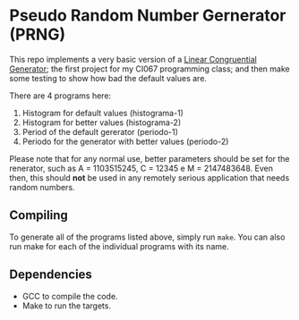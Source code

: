 # Pseudo Random Number Gernerator (PRNG)

This repo implements a very basic version of a [Linear Congruential Generator](https://en.wikipedia.org/wiki/Linear_congruential_generator);
the first project for my CI067 programming class; and then make some testing to show how bad the default values are.

There are 4 programs here:

1. Histogram for default values (histograma-1)
2. Histogram for better values (histograma-2)
3. Period of the default gererator (periodo-1)
4. Periodo for the generator with better values (periodo-2)


Please note that for any normal use, better parameters should be set for the renerator, such as A = 1103515245, C = 12345 e M = 2147483648.
Even then, this should **not** be used in any remotely serious application that needs random numbers.

## Compiling

To generate all of the programs listed above, simply run `make`. You can also run make for each of the individual programs with its name.

## Dependencies

* GCC to compile the code.
* Make to run the targets.


